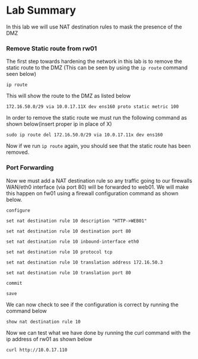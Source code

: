 # Lab Summary

In this lab we will use NAT destination rules to mask the presence of the DMZ

### Remove Static route from rw01

The first step towards hardening the network in this lab is to remove the static route to the DMZ (This can be seen by using the `ip route` command seen below)

`ip route`

This will show the route to the DMZ as listed below

```172.16.50.0/29 via 10.0.17.11X dev ens160 proto static metric 100```

In order to remove the static route we must run the following command as shown below(insert proper ip in place of X)

```sudo ip route del 172.16.50.0/29 via 10.0.17.11x dev ens160```

Now if we run `ip route` again, you should see that the static route has been removed.

### Port Forwarding

Now we must add a NAT destination rule so any traffic going to our firewalls WAN/eth0 interface (via port 80) will be forwarded to web01. We will make this happen on fw01 using a firewall configuration command as shown below.

`configure`

`set nat destination rule 10 description "HTTP->WEB01"`

`set nat destination rule 10 destination port 80`

`set nat destination rule 10 inbound-interface eth0`

`set nat destination rule 10 protocol tcp`

`set nat destination rule 10 translation address 172.16.50.3`

`set nat destination rule 10 translation port 80`

`commit`

`save`

We can now  check to see if the configuration is correct by running the command below

`show nat destination rule 10`

Now we can test what we have done by running the curl command with the ip address of rw01 as shown below

`curl http://10.0.17.110`


